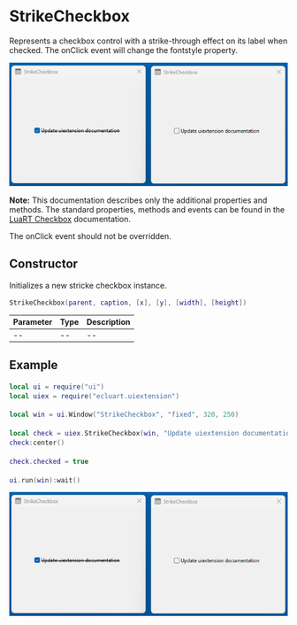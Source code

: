 # StrikeCheckbox

Represents a checkbox control with a strike-through effect on its label when checked. The onClick event will change the fontstyle property.

![strikecheckbox](/docs/strikecheckbox/strikecheckbox01.png)

**Note:**
This documentation describes only the additional properties and methods.
The standard properties, methods and events can be found in the [LuaRT Checkbox](https://www.luart.org/doc/ui/Checkbox.html) documentation.

The onClick event should not be overridden.

## Constructor

Initializes a new stricke checkbox instance.

```Lua
StrikeCheckbox(parent, caption, [x], [y], [width], [height])
```

Parameter | Type | Description
---|---|---
-- | -- | --

## Example

```Lua
local ui = require("ui")
local uiex = require("ecluart.uiextension")

local win = ui.Window("StrikeCheckbox", "fixed", 320, 250)

local check = uiex.StrikeCheckbox(win, "Update uiextension documentation", 10, 10)
check:center()

check.checked = true

ui.run(win):wait()
```

![strikecheckbox](/docs/strikecheckbox/strikecheckbox01.png)
